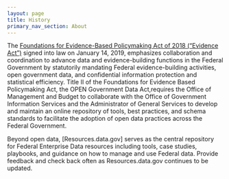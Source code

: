 ```yaml
---
layout: page
title: History
primary_nav_section: About
---
```


The [Foundations for Evidence-Based Policymaking Act of 2018 (“Evidence Act”)](https://www.congress.gov/bill/115th-congress/house-bill/4174/text) signed into law on January 14, 2019, emphasizes collaboration and coordination to advance data and evidence-building functions in the Federal Government by statutorily mandating Federal evidence-building activities, open government data, and confidential information protection and statistical efficiency. Title II of the Foundations for Evidence Based Policymaking Act, the OPEN Government Data Act,requires the Office of Management and Budget to collaborate with the Office of Government Information Services and the Administrator of General Services to develop and maintain an online repository of tools, best practices, and schema standards to facilitate the adoption of open data practices across the Federal Government.

Beyond open data, [Resources.data.gov] serves as the central repository for Federal Enterprise Data resources including tools, case studies, playbooks, and guidance on how to manage and use Federal data. Provide feedback and check back often as Resources.data.gov continues to be updated.
